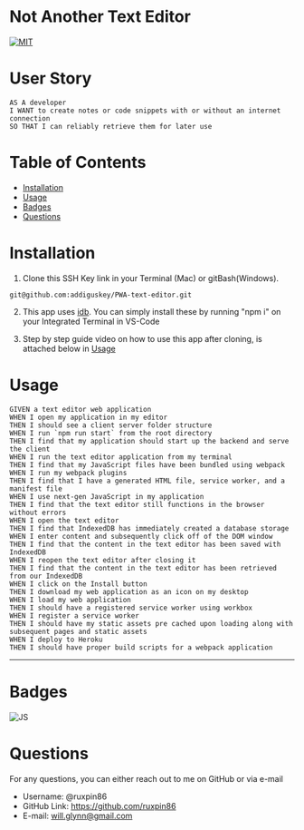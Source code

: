 # Not Another Text Editor

[![MIT](https://img.shields.io/badge/License-MIT-yellowgreen.svg)](https://choosealicense.com/licenses/mit/)

# User Story

```
AS A developer
I WANT to create notes or code snippets with or without an internet connection
SO THAT I can reliably retrieve them for later use
```

# Table of Contents

- [Installation](#installation)
- [Usage](#usage)
- [Badges](#badges)
- [Questions](#questions)

# Installation

1. Clone this SSH Key link in your Terminal (Mac) or gitBash(Windows).

```
git@github.com:addiguskey/PWA-text-editor.git
```

2. This app uses [idb](https://www.npmjs.com/package/idb). You can simply install these by running "npm i" on your Integrated Terminal in VS-Code

3. Step by step guide video on how to use this app after cloning, is attached below in [Usage](#usage)

# Usage

```
GIVEN a text editor web application
WHEN I open my application in my editor
THEN I should see a client server folder structure
WHEN I run `npm run start` from the root directory
THEN I find that my application should start up the backend and serve the client
WHEN I run the text editor application from my terminal
THEN I find that my JavaScript files have been bundled using webpack
WHEN I run my webpack plugins
THEN I find that I have a generated HTML file, service worker, and a manifest file
WHEN I use next-gen JavaScript in my application
THEN I find that the text editor still functions in the browser without errors
WHEN I open the text editor
THEN I find that IndexedDB has immediately created a database storage
WHEN I enter content and subsequently click off of the DOM window
THEN I find that the content in the text editor has been saved with IndexedDB
WHEN I reopen the text editor after closing it
THEN I find that the content in the text editor has been retrieved from our IndexedDB
WHEN I click on the Install button
THEN I download my web application as an icon on my desktop
WHEN I load my web application
THEN I should have a registered service worker using workbox
WHEN I register a service worker
THEN I should have my static assets pre cached upon loading along with subsequent pages and static assets
WHEN I deploy to Heroku
THEN I should have proper build scripts for a webpack application
```

---

# Badges

![JS](https://img.shields.io/static/v1?label=JavaScript&message=100%&color=yellow)

# Questions

For any questions, you can either reach out to me on GitHub or via e-mail

- Username: @ruxpin86
- GitHub Link: https://github.com/ruxpin86
- E-mail: will.glynn@gmail.com
